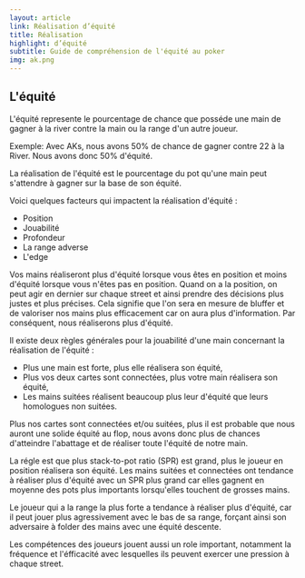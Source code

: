```yaml
---
layout: article
link: Réalisation d’équité
title: Réalisation
highlight: d’équité
subtitle: Guide de compréhension de l'équité au poker
img: ak.png
---
```


<div class="py-16 bg-white overflow-hidden lg:py-16s">
  <div class="relative max-w-xl mx-auto px-4 sm:px-6 lg:px-8 lg:max-w-screen-xl">
    <h2 class="text-center mt-1 text-4xl tracking-tight leading-10 font-semibold text-gray-900 sm:leading-none sm:text-6xl lg:text-5xl xl:text-5xl">
      L'équité
    </h2>
    <div class="max-w-3xl mx-auto">
      <p class="text-left max-w-3xl mx-auto mt-12 text-xl leading-7 text-gray-500">
        <span class="underline-pink">L'équité</span> represente le pourcentage de chance que posséde une main de gagner à la river contre la main ou la range d'un autre joueur.
      </p>
      <p class="text-left max-w-3xl mx-auto mt-12 text-xl leading-7 text-gray-500">
        Exemple: Avec AKs, nous avons 50% de chance de gagner contre 22 à la River. Nous avons donc 50% d'équité.
      </p>
      <p class="text-left max-w-3xl mx-auto mt-12 text-xl leading-7 text-gray-500">
        <span class="underline-pink">La réalisation de l'équité</span> est le pourcentage du pot qu'une main peut s'attendre à gagner sur la base de son équité.
      </p>
      <p class="text-left max-w-3xl mx-auto mt-12 text-xl leading-7 text-gray-500">
        Voici quelques facteurs qui impactent la réalisation d'équité :
      </p>
      <ul class="text-left max-w-3xl mx-auto mt-6 text-xl leading-7 text-gray-500 list-disc list-inside">
        <li>Position</li>
        <li>Jouabilité</li>
        <li>Profondeur</li>
        <li>La range adverse</li>
        <li>L'edge</li>
      </ul>
      <p class="text-left max-w-3xl mx-auto mt-12 text-xl leading-7 text-gray-500">
        Vos mains réaliseront plus d'équité lorsque vous êtes en position et moins d'équité lorsque vous n'êtes pas en position. Quand on a la position, on peut agir en dernier sur chaque street et ainsi prendre des décisions plus justes et plus précises. Cela signifie que l'on sera en mesure de bluffer et de valoriser nos mains plus efficacement car on aura plus d'information. Par conséquent, nous réaliserons plus d'équité.
      </p>
      <p class="text-left max-w-3xl mx-auto mt-12 text-xl leading-7 text-gray-500">
        Il existe deux règles générales pour la jouabilité d'une main concernant la réalisation de l'équité :
      </p>
      <ul class="text-left max-w-3xl mx-auto mt-6 text-xl leading-7 text-gray-500 list-disc list-inside">
        <li>Plus une main est forte, plus elle réalisera son équité,</li>
        <li>Plus vos deux cartes sont connectées, plus votre main réalisera son équité,</li>
        <li>Les mains suitées réalisent beaucoup plus leur d'équité que leurs homologues non suitées.</li>
      </ul>
      <p class="text-left max-w-3xl mx-auto mt-12 text-xl leading-7 text-gray-500">
        Plus nos cartes sont connectées et/ou suitées, plus il est probable que nous auront une solide équité au flop, nous avons donc plus de chances d'atteindre l'abattage et de réaliser toute l'équité de notre main.
      </p>
      <p class="text-left max-w-3xl mx-auto mt-12 text-xl leading-7 text-gray-500">
        La régle est que plus stack-to-pot ratio (SPR) est grand, plus le joueur en position réalisera son équité. Les mains suitées et connectées ont tendance à réaliser plus d'équité avec un SPR plus grand car elles gagnent en moyenne des pots plus importants lorsqu'elles touchent de grosses mains.
      </p>
      <p class="text-left max-w-3xl mx-auto mt-12 text-xl leading-7 text-gray-500">
        Le joueur qui a la range la plus forte a tendance à réaliser plus d'équité, car il peut jouer plus agressivement avec le bas de sa range, forçant ainsi son adversaire à folder des mains avec une équité descente.
      </p>
      <p class="text-left max-w-3xl mx-auto mt-12 text-xl leading-7 text-gray-500">
        Les compétences des joueurs jouent aussi un role important, notamment la fréquence et l'éfficacité avec lesquelles ils peuvent exercer une pression à chaque street.
      </p>
    </div>
  </div>
</div>

